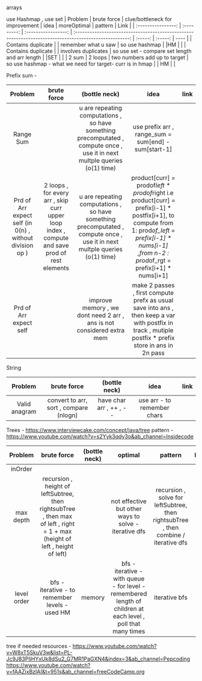 arrays

use Hashmap , use set
| Problem | brute force | clue/bottleneck for improvement | idea | moreOptimal | pattern | Link |
| :----------------: | :---------: | :-----------------: | :----------------------------------------------------------------------------------------------------: | :-----: | :-----: | ---- |
| Contains duplicate | | remember what u saw | so use hashmap | |HM | |
| Contains duplicate | | involves duplicates | so use set - compare set length and arr length | |SET | |
| 2 sum | 2 loops | two numbers add up to target | so use hashmap - what we need for target- curr is in hmap | | HM | |

Prefix sum -

|                         Problem                         |                                          brute force                                          |                                                       (bottle neck)                                                        |                                                                                                  idea                                                                                                  | link |
| :-----------------------------------------------------: | :-------------------------------------------------------------------------------------------: | :------------------------------------------------------------------------------------------------------------------------: | :----------------------------------------------------------------------------------------------------------------------------------------------------------------------------------------------------: | :--: |
|                        Range Sum                        |                                                                                               | u are repeating computations , so have something precomputated , compute once , use it in next multple queries (o(1) time) |                                                                          use prefix arr , range_sum = sum[end] - sum[start-1]                                                                          |      |
| Prd of Arr expect self (in 0(n) , without division op ) | 2 loops , for every arr , skip curr upper loop index , compute and save prod of rest elements | u are repeating computations , so have something precomputated , compute once , use it in next multple queries (o(1) time) | product[curr] = prodof*left * prodof*right i.e product[curr] = prefix[i-1] * postfix[i+1], to compute from 1: prod*of_left = prefix[i-1] * nums[i-1] ,from n-2 : prod*of_rgt = prefix[i+1] * nums[i+1] |
| Prd of Arr expect self | | improve memory , we dont need 2 arr , ans is not considered extra mem | make 2 passes , first compute prefx as usual save into ans , then keep a var with postfix in track , mutiple postfix \* prefix store in ans in 2n pass | |

String

|    Problem    |              brute force               |      (bottle neck)      |            idea             | link |
| :-----------: | :------------------------------------: | :---------------------: | :-------------------------: | :--: |
| Valid anagram | convert to arr, sort , compare (nlogn) | have char arr , ++ , -- | use arr - to remember chars |      |

Trees - https://www.interviewcake.com/concept/java/tree
pattern - https://www.youtube.com/watch?v=s2Yyk3qdy3o&ab_channel=Insidecode

|   Problem   |                                                         brute force                                                         | (bottle neck) |                                                    optimal                                                    |                                       pattern                                       | link | time taken |
| :---------: | :-------------------------------------------------------------------------------------------------------------------------: | :-----------: | :-----------------------------------------------------------------------------------------------------------: | :---------------------------------------------------------------------------------: | :--: | :--------: |
|   inOrder   |                                                                                                                             |               |                                                                                                               |                                                                                     |      |            |
|  max depth  | recursion , height of leftSubtree, then rightsubTree , then max of left , right = 1 + max (height of left , height of left) |               |                             not effective but other ways to solve - iterative dfs                             | recursion , solve for leftSubtree, then rightsubTree , then combine / iterative dfs |      |  10 mins   |
| level order |                                       bfs - iterative - to remember levels - used HM                                        |    memory     | bfs - iterative - with queue - for level - remembered length of children at each level , poll that many times |                                    iterative bfs                                    |      |  30 mins   |

tree if needed resources - https://www.youtube.com/watch?v=W8xT5SkuV3w&list=PL-Jc9J83PIiHYxUk8dSu2_G7MR1PaGXN4&index=3&ab_channel=Pepcoding
https://www.youtube.com/watch?v=fAAZixBzIAI&t=951s&ab_channel=freeCodeCamp.org
